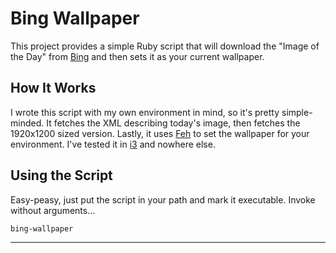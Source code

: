 # Bing Wallpaper

This project provides a simple Ruby script that will download the
"Image of the Day" from [Bing][0] and then sets it as your current
wallpaper.

## How It Works

I wrote this script with my own environment in mind, so it's pretty
simple-minded. It fetches the XML describing today's image, then
fetches the  1920x1200 sized version. Lastly, it uses [Feh][1] to set
the wallpaper for your environment. I've tested it in [i3][2] and
nowhere else.

## Using the Script

Easy-peasy, just put the script in your path and mark it
executable. Invoke without arguments...

    bing-wallpaper


***
[0]: https://www/bing.com
[1]: http://feh.finalrewind.org/
[2]: http://i3wm.org/
